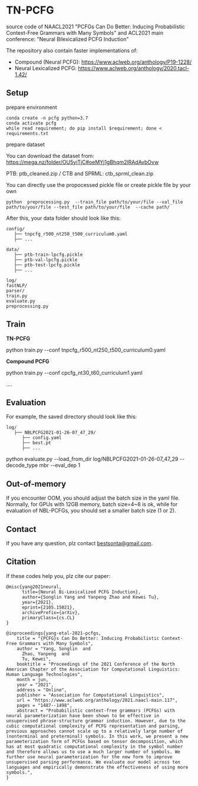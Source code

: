 # TN-PCFG

source code of  NAACL2021 "PCFGs Can Do Better: Inducing Probabilistic Context-Free Grammars with Many Symbols" and ACL2021 main conference: "Neural Bilexicalized PCFG Induction"

The repository also contain faster implementations of:

- Compound (Neural PCFG): https://www.aclweb.org/anthology/P19-1228/
- Neural Lexicalized PCFG: https://www.aclweb.org/anthology/2020.tacl-1.42/



## Setup

prepare environment 

```
conda create -n pcfg python=3.7
conda activate pcfg
while read requirement; do pip install $requirement; done < requirements.txt 
```

prepare dataset

You can download the dataset from:  https://mega.nz/folder/OU5yiTjC#oeMYj1gBhqm2lRAdAvbOvw

PTB:  ptb_cleaned.zip / CTB and SPRML: ctb_sprml_clean.zip

You can directly use the propocessed pickle file or create pickle file by your own

```
python  preprocessing.py  --train_file path/to/your/file --val_file path/to/your/file --test_file path/to/your/file  --cache path/
```

After this, your data folder should look like this:

```
config/
   ├── tnpcfg_r500_nt250_t500_curriculum0.yaml
   ├── ...
  
data/
   ├── ptb-train-lpcfg.pickle    
   ├── ptb-val-lpcfg.pickle
   ├── ptb-test-lpcfg.pickle
   ├── ...
   
log/
fastNLP/
parser/
train.py
evaluate.py
preprocessing.py
```



## Train

**TN-PCFG**

python train.py  --conf tnpcfg_r500_nt250_t500_curriculum0.yaml

**Compound PCFG**

python train.py --conf cpcfg_nt30_t60_curriculum1.yaml

....

## Evaluation

For example, the saved directory should look like this:

```
log/
   ├── NBLPCFG2021-01-26-07_47_29/
   	  ├── config.yaml
   	  ├── best.pt
   	  ├── ...
```

python evaluate.py --load_from_dir log/NBLPCFG2021-01-26-07_47_29  --decode_type mbr --eval_dep 1 

## Out-of-memory

If you encounter OOM, you should adjust the batch size in the yaml file. Normally, for GPUs with 12GB memory, batch size=4~8 is ok, while for evaluation of NBL-PCFGs, you should set a smaller batch size (1 or 2).  

## Contact

If you have any question, plz contact bestsonta@gmail.com. 

## Citation

If these codes help you, plz cite our paper:

```
@misc{yang2021neural,
      title={Neural Bi-Lexicalized PCFG Induction}, 
      author={Songlin Yang and Yanpeng Zhao and Kewei Tu},
      year={2021},
      eprint={2105.15021},
      archivePrefix={arXiv},
      primaryClass={cs.CL}
}

@inproceedings{yang-etal-2021-pcfgs,
    title = "{PCFG}s Can Do Better: Inducing Probabilistic Context-Free Grammars with Many Symbols",
    author = "Yang, Songlin  and
      Zhao, Yanpeng  and
      Tu, Kewei",
    booktitle = "Proceedings of the 2021 Conference of the North American Chapter of the Association for Computational Linguistics: Human Language Technologies",
    month = jun,
    year = "2021",
    address = "Online",
    publisher = "Association for Computational Linguistics",
    url = "https://www.aclweb.org/anthology/2021.naacl-main.117",
    pages = "1487--1498",
    abstract = "Probabilistic context-free grammars (PCFGs) with neural parameterization have been shown to be effective in unsupervised phrase-structure grammar induction. However, due to the cubic computational complexity of PCFG representation and parsing, previous approaches cannot scale up to a relatively large number of (nonterminal and preterminal) symbols. In this work, we present a new parameterization form of PCFGs based on tensor decomposition, which has at most quadratic computational complexity in the symbol number and therefore allows us to use a much larger number of symbols. We further use neural parameterization for the new form to improve unsupervised parsing performance. We evaluate our model across ten languages and empirically demonstrate the effectiveness of using more symbols.",
}
```









